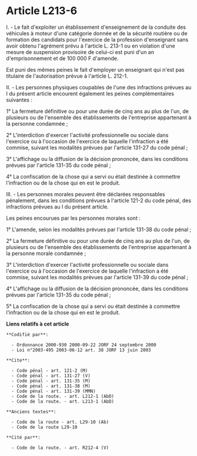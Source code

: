 # Article L213-6

I. - Le fait d'exploiter un établissement d'enseignement de la conduite des véhicules à moteur d'une catégorie donnée et de
la sécurité routière ou de formation des candidats pour l'exercice de la profession d'enseignant sans avoir obtenu l'agrément
prévu à l'article L. 213-1 ou en violation d'une mesure de suspension provisoire de celui-ci est puni d'un an
d'emprisonnement et de 100 000 F d'amende.

Est puni des mêmes peines le fait d'employer un enseignant qui n'est pas titulaire de l'autorisation prévue à l'article L.
212-1.

II. - Les personnes physiques coupables de l'une des infractions prévues au I du présent article encourent également les
peines complémentaires suivantes :

1° La fermeture définitive ou pour une durée de cinq ans au plus de l'un, de plusieurs ou de l'ensemble des établissements de
l'entreprise appartenant à la personne condamnée ;

2° L'interdiction d'exercer l'activité professionnelle ou sociale dans l'exercice ou à l'occasion de l'exercice de laquelle
l'infraction a été commise, suivant les modalités prévues par l'article 131-27 du code pénal ;

3° L'affichage ou la diffusion de la décision prononcée, dans les conditions prévues par l'article 131-35 du code pénal ;

4° La confiscation de la chose qui a servi ou était destinée à commettre l'infraction ou de la chose qui en est le produit.

III. - Les personnes morales peuvent être déclarées responsables pénalement, dans les conditions prévues à l'article 121-2 du
code pénal, des infractions prévues au I du présent article.

Les peines encourues par les personnes morales sont :

1° L'amende, selon les modalités prévues par l'article 131-38 du code pénal ;

2° La fermeture définitive ou pour une durée de cinq ans au plus de l'un, de plusieurs ou de l'ensemble des établissements de
l'entreprise appartenant à la personne morale condamnée ;

3° L'interdiction d'exercer l'activité professionnelle ou sociale dans l'exercice ou à l'occasion de l'exercice de laquelle
l'infraction a été commise, suivant les modalités prévues par l'article 131-39 du code pénal ;

4° L'affichage ou la diffusion de la décision prononcée, dans les conditions prévues par l'article 131-35 du code pénal ;

5° La confiscation de la chose qui a servi ou était destinée à commettre l'infraction ou de la chose qui en est le produit.

**Liens relatifs à cet article**

	**Codifié par**:

	  - Ordonnance 2000-930 2000-09-22 JORF 24 septembre 2000
	  - Loi n°2003-495 2003-06-12 art. 38 JORF 13 juin 2003

	**Cite**:

	  - Code pénal - art. 121-2 (M)
	  - Code pénal - art. 131-27 (V)
	  - Code pénal - art. 131-35 (M)
	  - Code pénal - art. 131-38 (M)
	  - Code pénal - art. 131-39 (MMN)
	  - Code de la route. - art. L212-1 (AbD)
	  - Code de la route. - art. L213-1 (AbD)

	**Anciens textes**:

	  - Code de la route - art. L29-10 (Ab)
	  - Code de la route L29-10

	**Cité par**:

	  - Code de la route. - art. R212-4 (V)

